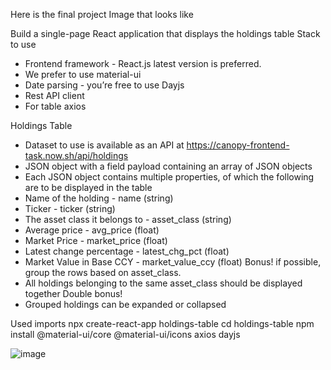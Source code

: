 Here is the final project Image that looks like

Build a single-page React application that displays the holdings table
Stack to use
- Frontend framework - React.js latest version is preferred.
- We prefer to use material-ui
- Date parsing - you’re free to use Dayjs 
- Rest API client
- For table axios

Holdings Table
- Dataset to use is available as an API at https://canopy-frontend-task.now.sh/api/holdings
- JSON object with a field payload containing an array of JSON objects
- Each JSON object contains multiple properties, of which the following are to be displayed
in the table
- Name of the holding - name (string)
- Ticker - ticker (string)
- The asset class it belongs to - asset_class (string)
- Average price - avg_price (float)
- Market Price - market_price (float)
- Latest change percentage - latest_chg_pct (float)
- Market Value in Base CCY - market_value_ccy (float)
Bonus! if possible, group the rows based on asset_class.
- All holdings belonging to the same asset_class should be displayed together
Double bonus!
- Grouped holdings can be expanded or collapsed

Used imports
npx create-react-app holdings-table
cd holdings-table
npm install @material-ui/core @material-ui/icons axios dayjs


![image](https://github.com/RahulBhola/HoldingsAssignment/assets/104344946/7d564ca3-4dc6-4521-afbb-c7ddd0012fb6)
